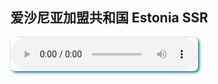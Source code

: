 <style>
audio:hover, audio:focus, audio:active
    {
    -webkit-box-shadow: 15px 15px 20px rgba(0,0, 0, 0.4);
    -moz-box-shadow: 15px 15px 20px rgba(0,0, 0, 0.4);
    box-shadow: 15px 15px 20px rgba(0,0, 0, 0.4);
    -webkit-transform: scale(1.05);
    -moz-transform: scale(1.05);
    transform: scale(1.05);
    }

audio
    {
    -webkit-transition:all 0.5s linear;
    -moz-transition:all 0.5s linear;
    -o-transition:all 0.5s linear;
    transition:all 0.5s linear;
    -moz-box-shadow: 2px 2px 4px 0px #006773;
    -webkit-box-shadow:  2px 2px 4px 0px #006773;
    box-shadow: 2px 2px 4px 0px #006773;
    -moz-border-radius:7px 7px 7px 7px ;
    -webkit-border-radius:7px 7px 7px 7px ;
    border-radius:7px 7px 7px 7px ;
    }
</style>


<!-- auto stop other when current is playing with javascript -->
<script>
document.addEventListener("play", function(evt) {
    if(this.$AudioPlaying && this.$AudioPlaying !== evt.target) {
        this.$AudioPlaying.pause();
    }
    this.$AudioPlaying = evt.target;
}, true);
</script>

## 爱沙尼亚加盟共和国 Estonia SSR

<audio
    id="ee"
    controls
    preload="metadata"
    volume=0.1>
    <source src="https://b2.mtds.eu.org/file/mtdmusic/(EE)National+Anthem+of+the+Estonian+SSR+(1945-1990)+-+'Eesti+NSV+H%C3%BCmn'+%5BS9iWZmc5xF4%5D.mp3" type="audio/mp3">
    抱歉，您的浏览器不支持 mp3 播放
    <script>
        document.getElementById("ee").volume=0.05;
    </script>
</audio>